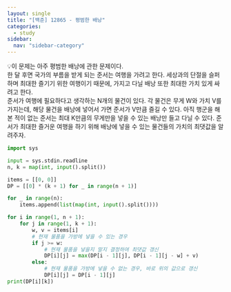 ```yaml
---
layout: single
title: "[백준] 12865 - 평범한 배낭"
categories:
  - study
sidebar:
  nav: "sidebar-category"
---
```


💡이 문제는 아주 평범한 배낭에 관한 문제이다.<br />
한 달 후면 국가의 부름을 받게 되는 준서는 여행을 가려고 한다. 세상과의 단절을 슬퍼하며 최대한 즐기기 위한 여행이기 때문에, 가지고 다닐 배낭 또한 최대한 가치 있게 싸려고 한다.<br />
준서가 여행에 필요하다고 생각하는 N개의 물건이 있다. 각 물건은 무게 W와 가치 V를 가지는데, 해당 물건을 배낭에 넣어서 가면 준서가 V만큼 즐길 수 있다. 아직 행군을 해본 적이 없는 준서는 최대 K만큼의 무게만을 넣을 수 있는 배낭만 들고 다닐 수 있다. 준서가 최대한 즐거운 여행을 하기 위해 배낭에 넣을 수 있는 물건들의 가치의 최댓값을 알려주자.

``` python
import sys

input = sys.stdin.readline
n, k = map(int, input().split())

items = [[0, 0]]
DP = [[0] * (k + 1) for _ in range(n + 1)]

for _ in range(n):
    items.append(list(map(int, input().split())))

for i in range(1, n + 1):
    for j in range(1, k + 1):
        w, v = items[i]
        # 현재 물품을 가방에 넣을 수 있는 경우
        if j >= w:
            # 현재 물품을 넣을지 말지 결정하여 최댓값 갱신
            DP[i][j] = max(DP[i - 1][j], DP[i - 1][j - w] + v)
        else:
            # 현재 물품을 가방에 넣을 수 없는 경우, 바로 위의 값으로 갱신
            DP[i][j] = DP[i - 1][j]
print(DP[i][k])
```
